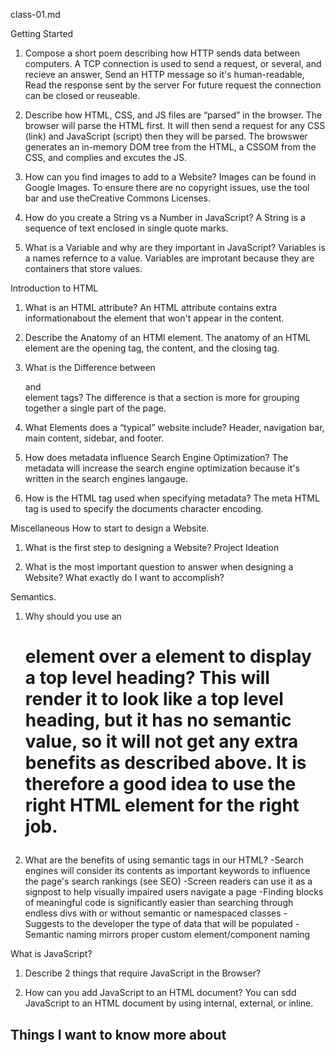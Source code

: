 class-01.md

Getting Started
1. Compose a short poem describing how HTTP sends data between computers.
A TCP connection is used to send a request, or several, and recieve an answer,
Send an HTTP message so it's human-readable,
Read the response sent by the server
For future request the connection can be closed or reuseable.

2. Describe how HTML, CSS, and JS files are “parsed” in the browser.
The browser will parse the HTML first. It will then send a request for any CSS (link) and JavaScript (script) then they will be parsed. The browswer generates an in-memory DOM tree from the HTML, a CSSOM from the CSS, and complies and excutes the JS.

3. How can you find images to add to a Website?
Images can be found in Google Images. To ensure there are no copyright issues, use the tool bar and use theCreative Commons Licenses.

4. How do you create a String vs a Number in JavaScript?
A String is a sequence of text enclosed in single quote marks.

5. What is a Variable and why are they important in JavaScript?
Variables is a names refernce to a value. Variables are improtant because they are containers that store values. 

Introduction to HTML
1. What is an HTML attribute?
An HTML attribute contains extra informationabout the element that won't appear in the content. 

2. Describe the Anatomy of an HTMl element.
The anatomy of an HTML element are the opening tag, the content, and the closing tag. 

3. What is the Difference between <article> and <section> element tags?
The difference is that a section is more for grouping together a single part of the page.

4. What Elements does a “typical” website include?
Header, navigation bar, main content, sidebar, and footer.

5. How does metadata influence Search Engine Optimization?
The metadata will increase the search engine optimization because it's written in the search engines langauge. 

6. How is the <meta> HTML tag used when specifying metadata?
The meta HTML tag is used to specify the documents character encoding.

Miscellaneous
How to start to design a Website.
1. What is the first step to designing a Website?
Project Ideation

2. What is the most important question to answer when designing a Website?
What exactly do I want to accomplish?

Semantics.
1. Why should you use an <h1> element over a <span> element to display a top level heading?
This will render it to look like a top level heading, but it has no semantic value, so it will not get any extra benefits as described above. It is therefore a good idea to use the right HTML element for the right job.

2. What are the benefits of using semantic tags in our HTML?
-Search engines will consider its contents as important keywords to influence the page's search rankings (see SEO)
-Screen readers can use it as a signpost to help visually impaired users navigate a page
-Finding blocks of meaningful code is significantly easier than searching through endless divs with or without semantic or namespaced classes
-Suggests to the developer the type of data that will be populated
-Semantic naming mirrors proper custom element/component naming

What is JavaScript?
1. Describe 2 things that require JavaScript in the Browser?

2. How can you add JavaScript to an HTML document?
You can sdd JavaScript to an HTML document by using internal,  external, or inline.

## Things I want to know more about
